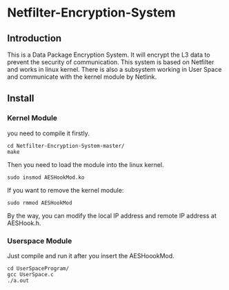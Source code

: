 # Netfilter-Encryption-System

## Introduction
This is a Data Package Encryption System. It will encrypt the L3 data to prevent the security of communication. This system is based on Netfilter and works in linux kernel. There is also a subsystem working in User Space and communicate with the kernel module by Netlink.

## Install
### Kernel Module
you need to compile it firstly.

```shell
cd Netfilter-Encryption-System-master/
make
```
Then you need to load the module into the linux kernel.

```shell
sudo insmod AESHookMod.ko
```

If you want to remove the kernel module:

```shell
sudo rmmod AESHookMod
```

By the way, you can modify the local IP address and remote IP address at AESHook.h.

### Userspace Module
Just compile and run it after you insert the AESHoookMod.

```shell
cd UserSpaceProgram/
gcc UserSpace.c
./a.out
```